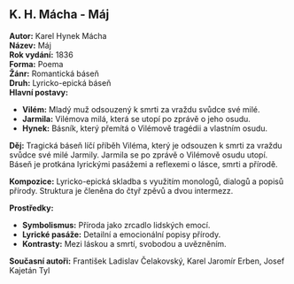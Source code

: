 ## K. H. Mácha - Máj

**Autor:** Karel Hynek Mácha  
**Název:** Máj  
**Rok vydání:** 1836  
**Forma:** Poema  
**Žánr:** Romantická báseň  
**Druh:** Lyricko-epická báseň  
**Hlavní postavy:**
- **Vilém:** Mladý muž odsouzený k smrti za vraždu svůdce své milé.
- **Jarmila:** Vilémova milá, která se utopí po zprávě o jeho osudu.
- **Hynek:** Básník, který přemítá o Vilémově tragédii a vlastním osudu.

**Děj:** Tragická báseň líčí příběh Viléma, který je odsouzen k smrti za vraždu svůdce své milé Jarmily. Jarmila se po zprávě o Vilémově osudu utopí. Báseň je protkána lyrickými pasážemi a reflexemi o lásce, smrti a přírodě.

**Kompozice:** Lyricko-epická skladba s využitím monologů, dialogů a popisů přírody. Struktura je členěna do čtyř zpěvů a dvou intermezz.

**Prostředky:** 
- **Symbolismus:** Příroda jako zrcadlo lidských emocí.
- **Lyrické pasáže:** Detailní a emocionální popisy přírody.
- **Kontrasty:** Mezi láskou a smrtí, svobodou a uvězněním.

**Současní autoři:** František Ladislav Čelakovský, Karel Jaromír Erben, Josef Kajetán Tyl
